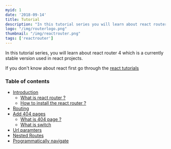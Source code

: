 ```yaml
---
myid: 1
date: '2018-09-14'
title: Tutorial
description: "In this tutorial series you will learn about react router 4 which is a currently stable version  used in most react projects"
logo: "/img/routerlogo.png"
thumbnail: "/img/reactrouter.png"
tags: ['reactrouter']
---
```


In this tutorial series, you will learn about react router 4 which is a currently stable version used in react projects.

If you don't know about react first go through the [react tutorials](/react/tutorial)

### Table of contents

- [Introduction](/reactrouter/introduction/)
  - [What is react router ?](/reactrouter/introduction/#what-is-react-router-)
  - [How to install the react router ?](/reactrouter/introduction/#how-to-install-the-react-router-)
- [Routing](/reactrouter/routing/)
- [Add 404 pages](/reactrouter/adding404pages/)
  - [What is 404 page ?](/reactrouter/adding404pages/#what-is-a-404-page)
  - [What is switch](/reactrouter/adding404pages/#what-is-switch-)
- [Url paramters](/reactrouter/urlparamaters/)
- [Nested Routes](/reactrouter/nestedrouting/)
- [Programmatically navigate](/reactrouter/programaticallynavigation/)
